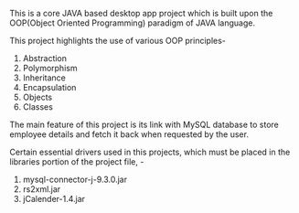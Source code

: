 This is a core JAVA based desktop app project which is built upon the OOP(Object Oriented Programming) paradigm of JAVA language.

This project highlights the use of various OOP principles-
1. Abstraction
2. Polymorphism
3. Inheritance
4. Encapsulation
5. Objects
6. Classes

The main feature of this project is its link with MySQL database to store employee details and fetch it back when requested by the user.

Certain essential drivers used in this projects, which must be placed in the libraries portion of the project file, -
1. mysql-connector-j-9.3.0.jar
2. rs2xml.jar
3. jCalender-1.4.jar
